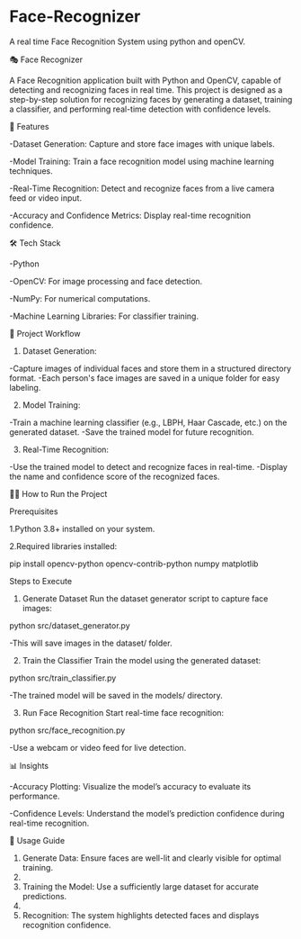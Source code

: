 # Face-Recognizer
A real time Face Recognition System using python and openCV.


🎭 Face Recognizer

A Face Recognition application built with Python and OpenCV, capable of detecting and recognizing faces in real time. This project is designed as a step-by-step solution for recognizing faces by generating a dataset, training a classifier, and performing real-time detection with confidence levels.


🚀 Features

-Dataset Generation: Capture and store face images with unique labels.

-Model Training: Train a face recognition model using machine learning techniques.

-Real-Time Recognition: Detect and recognize faces from a live camera feed or video input.

-Accuracy and Confidence Metrics: Display real-time recognition confidence.


🛠️ Tech Stack

-Python

-OpenCV: For image processing and face detection.

-NumPy: For numerical computations.

-Machine Learning Libraries: For classifier training.


📂 Project Workflow

1. Dataset Generation:

-Capture images of individual faces and store them in a structured directory format.
-Each person's face images are saved in a unique folder for easy labeling.

2. Model Training:

-Train a machine learning classifier (e.g., LBPH, Haar Cascade, etc.) on the generated dataset.
-Save the trained model for future recognition.

3. Real-Time Recognition:

-Use the trained model to detect and recognize faces in real-time.
-Display the name and confidence score of the recognized faces.


🧑‍💻 How to Run the Project

Prerequisites

1.Python 3.8+ installed on your system.

2.Required libraries installed:

  pip install opencv-python opencv-contrib-python numpy matplotlib
  
  
Steps to Execute

1. Generate Dataset Run the dataset generator script to capture face images:

python src/dataset_generator.py

-This will save images in the dataset/ folder.

2. Train the Classifier Train the model using the generated dataset:

python src/train_classifier.py

-The trained model will be saved in the models/ directory.

3. Run Face Recognition Start real-time face recognition:

python src/face_recognition.py

-Use a webcam or video feed for live detection.


📊 Insights

-Accuracy Plotting: Visualize the model’s accuracy to evaluate its performance.

-Confidence Levels: Understand the model’s prediction confidence during real-time recognition.


📖 Usage Guide

1. Generate Data: Ensure faces are well-lit and clearly visible for optimal training.
2. 
3. Training the Model: Use a sufficiently large dataset for accurate predictions.
4. 
5. Recognition: The system highlights detected faces and displays recognition confidence.


